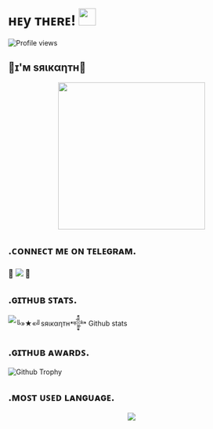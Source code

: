 #  ʜᴇy ᴛʜᴇʀᴇ! <img src="https://raw.githubusercontent.com/MartinHeinz/MartinHeinz/master/wave.gif" width="35px"> 

</p>

![Profile views](https://komarev.com/ghpvc/?username=Srikanth-336&color=blue&style=flat-square&label=Profile+Views)

</p>

## 👑ɪ'ᴍ ѕяιкαηтн👑
</p>

<p align="center"><a href="https://t.me/Srikanth_36"><img src="https://telegra.ph/file/f498ea67a13f9c157b2a0.jpg" width="300"></a></p>

</p>

## .ᴄᴏɴɴᴇᴄᴛ ᴍᴇ ᴏɴ ᴛᴇʟᴇɢʀᴀᴍ.

###  💫 <a href="https://t.me/Srikanth_36" target="black"><img src="https://img.shields.io/badge/₳₮₮ł₮ɄĐɆ ₭ł₦₲-30302f?style=flat&logo=telegram" /></a>  💫
</p>


##   **.ɢɪᴛʜᴜʙ ꜱᴛᴀᴛꜱ.**
![╚»★«╝ѕяιкαηтн𒀱 Github stats](https://github-readme-stats.vercel.app/api?username=itsattitudeking&show_icons=true&red=radical)

</p>

## **.ɢɪᴛʜᴜʙ ᴀᴡᴀʀᴅꜱ.**
![Github Trophy](https://github-profile-trophy.vercel.app/?username=ItsAttitudeking)

</p>

## **.ᴍᴏꜱᴛ ᴜꜱᴇᴅ ʟᴀɴɢᴜᴀɢᴇ.**
<p align="center"><a href="https://github.com/Srikanth-336"><img src="https://github-readme-stats.vercel.app/api/top-langs/?username=ItsAttitudeking&theme=radical&layout=compact"></a></p>

